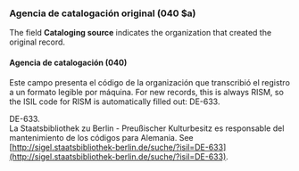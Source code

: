 ### Agencia de catalogación original (040 $a)

The field **Cataloging source** indicates the organization that created the original record.

#### Agencia de catalogación (040)

Este campo presenta el código de la organización que transcribió el registro a un formato legible por máquina. For new records, this is always RISM, so the ISIL code for RISM is automatically filled out: DE-633.

DE-633.  
La Staatsbibliothek zu Berlin - Preußischer Kulturbesitz es responsable del mantenimiento de los códigos para Alemania. See [http://sigel.staatsbibliothek-berlin.de/suche/?isil=DE-633](http://sigel.staatsbibliothek-berlin.de/suche/?isil=DE-633).
